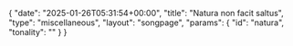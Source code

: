 {
    "date": "2025-01-26T05:31:54+00:00",
    "title": "Natura non facit saltus",
    "type": "miscellaneous",
    "layout": "songpage",
    "params": {
        "id": "natura",
        "tonality": ""
    }
}